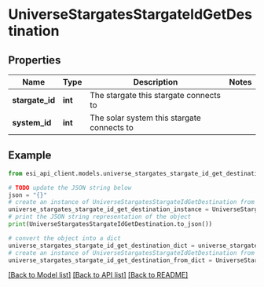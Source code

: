 # UniverseStargatesStargateIdGetDestination


## Properties

Name | Type | Description | Notes
------------ | ------------- | ------------- | -------------
**stargate_id** | **int** | The stargate this stargate connects to | 
**system_id** | **int** | The solar system this stargate connects to | 

## Example

```python
from esi_api_client.models.universe_stargates_stargate_id_get_destination import UniverseStargatesStargateIdGetDestination

# TODO update the JSON string below
json = "{}"
# create an instance of UniverseStargatesStargateIdGetDestination from a JSON string
universe_stargates_stargate_id_get_destination_instance = UniverseStargatesStargateIdGetDestination.from_json(json)
# print the JSON string representation of the object
print(UniverseStargatesStargateIdGetDestination.to_json())

# convert the object into a dict
universe_stargates_stargate_id_get_destination_dict = universe_stargates_stargate_id_get_destination_instance.to_dict()
# create an instance of UniverseStargatesStargateIdGetDestination from a dict
universe_stargates_stargate_id_get_destination_from_dict = UniverseStargatesStargateIdGetDestination.from_dict(universe_stargates_stargate_id_get_destination_dict)
```
[[Back to Model list]](../README.md#documentation-for-models) [[Back to API list]](../README.md#documentation-for-api-endpoints) [[Back to README]](../README.md)


